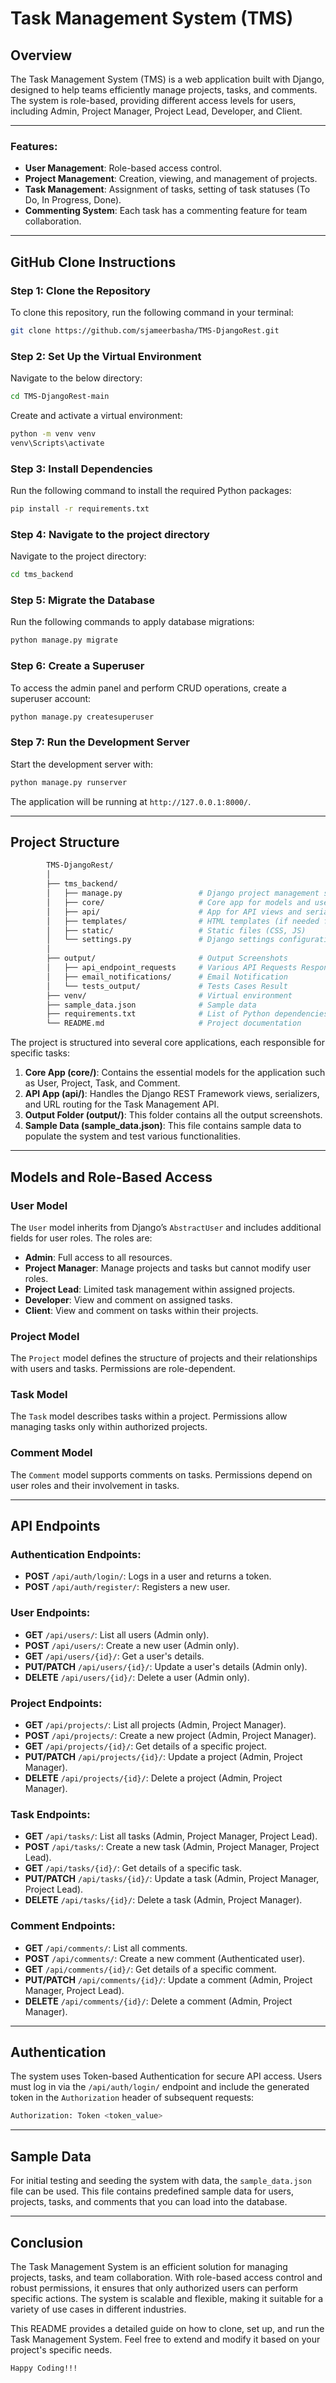 # Task Management System (TMS)

## Overview

The Task Management System (TMS) is a web application built with Django, designed to help teams efficiently manage projects, tasks, and comments. The system is role-based, providing different access levels for users, including Admin, Project Manager, Project Lead, Developer, and Client.

---

### Features:
- **User Management**: Role-based access control.
- **Project Management**: Creation, viewing, and management of projects.
- **Task Management**: Assignment of tasks, setting of task statuses (To Do, In Progress, Done).
- **Commenting System**: Each task has a commenting feature for team collaboration.

---

## GitHub Clone Instructions

### Step 1: Clone the Repository
To clone this repository, run the following command in your terminal:
```bash
git clone https://github.com/sjameerbasha/TMS-DjangoRest.git
```

### Step 2: Set Up the Virtual Environment
Navigate to the below directory:
```bash
cd TMS-DjangoRest-main
```
Create and activate a virtual environment:
```bash
python -m venv venv
venv\Scripts\activate
```

### Step 3: Install Dependencies
Run the following command to install the required Python packages:
```bash
pip install -r requirements.txt
```

### Step 4: Navigate to the project directory
Navigate to the project directory:
```bash
cd tms_backend
```

### Step 5: Migrate the Database
Run the following commands to apply database migrations:
```bash
python manage.py migrate
```

### Step 6: Create a Superuser
To access the admin panel and perform CRUD operations, create a superuser account:
```bash
python manage.py createsuperuser
```

### Step 7: Run the Development Server
Start the development server with:
```bash
python manage.py runserver
```
The application will be running at `http://127.0.0.1:8000/`.

---

## Project Structure
```bash
        TMS-DjangoRest/
        │
        ├── tms_backend/
        │   ├── manage.py                 # Django project management script
        │   ├── core/                     # Core app for models and user management               
        │   ├── api/                      # App for API views and serializers
        │   ├── templates/                # HTML templates (if needed for views)
        │   ├── static/                   # Static files (CSS, JS)
        │   └── settings.py               # Django settings configuration
        │
        ├── output/                       # Output Screenshots
        │   ├── api_endpoint_requests     # Various API Requests Responses
        │   ├── email_notifications/      # Email Notification               
        │   └── tests_output/             # Tests Cases Result
        ├── venv/                         # Virtual environment
        ├── sample_data.json              # Sample data 
        ├── requirements.txt              # List of Python dependencies
        └── README.md                     # Project documentation
```

The project is structured into several core applications, each responsible for specific tasks:

1. **Core App (core/)**: Contains the essential models for the application such as User, Project, Task, and Comment.
2. **API App (api/)**: Handles the Django REST Framework views, serializers, and URL routing for the Task Management API.
3. **Output Folder (output/)**: This folder contains all the output screenshots.
4. **Sample Data (sample_data.json)**: This file contains sample data to populate the system and test various functionalities.

---

## Models and Role-Based Access

### User Model
The `User` model inherits from Django’s `AbstractUser` and includes additional fields for user roles. The roles are:

- **Admin**: Full access to all resources.
- **Project Manager**: Manage projects and tasks but cannot modify user roles.
- **Project Lead**: Limited task management within assigned projects.
- **Developer**: View and comment on assigned tasks.
- **Client**: View and comment on tasks within their projects.

### Project Model
The `Project` model defines the structure of projects and their relationships with users and tasks. Permissions are role-dependent.

### Task Model
The `Task` model describes tasks within a project. Permissions allow managing tasks only within authorized projects.

### Comment Model
The `Comment` model supports comments on tasks. Permissions depend on user roles and their involvement in tasks.

---

## API Endpoints

### Authentication Endpoints:
- **POST** `/api/auth/login/`: Logs in a user and returns a token.
- **POST** `/api/auth/register/`: Registers a new user.

### User Endpoints:
- **GET** `/api/users/`: List all users (Admin only).
- **POST** `/api/users/`: Create a new user (Admin only).
- **GET** `/api/users/{id}/`: Get a user's details.
- **PUT/PATCH** `/api/users/{id}/`: Update a user's details (Admin only).
- **DELETE** `/api/users/{id}/`: Delete a user (Admin only).

### Project Endpoints:
- **GET** `/api/projects/`: List all projects (Admin, Project Manager).
- **POST** `/api/projects/`: Create a new project (Admin, Project Manager).
- **GET** `/api/projects/{id}/`: Get details of a specific project.
- **PUT/PATCH** `/api/projects/{id}/`: Update a project (Admin, Project Manager).
- **DELETE** `/api/projects/{id}/`: Delete a project (Admin, Project Manager).

### Task Endpoints:
- **GET** `/api/tasks/`: List all tasks (Admin, Project Manager, Project Lead).
- **POST** `/api/tasks/`: Create a new task (Admin, Project Manager, Project Lead).
- **GET** `/api/tasks/{id}/`: Get details of a specific task.
- **PUT/PATCH** `/api/tasks/{id}/`: Update a task (Admin, Project Manager, Project Lead).
- **DELETE** `/api/tasks/{id}/`: Delete a task (Admin, Project Manager).

### Comment Endpoints:
- **GET** `/api/comments/`: List all comments.
- **POST** `/api/comments/`: Create a new comment (Authenticated user).
- **GET** `/api/comments/{id}/`: Get details of a specific comment.
- **PUT/PATCH** `/api/comments/{id}/`: Update a comment (Admin, Project Manager, Project Lead).
- **DELETE** `/api/comments/{id}/`: Delete a comment (Admin, Project Manager).

---

## Authentication

The system uses Token-based Authentication for secure API access. Users must log in via the `/api/auth/login/` endpoint and include the generated token in the `Authorization` header of subsequent requests:

```bash
Authorization: Token <token_value>
```

---

## Sample Data

For initial testing and seeding the system with data, the `sample_data.json` file can be used. This file contains predefined sample data for users, projects, tasks, and comments that you can load into the database.

---

## Conclusion

The Task Management System is an efficient solution for managing projects, tasks, and team collaboration. With role-based access control and robust permissions, it ensures that only authorized users can perform specific actions. The system is scalable and flexible, making it suitable for a variety of use cases in different industries.

This README provides a detailed guide on how to clone, set up, and run the Task Management System. Feel free to extend and modify it based on your project's specific needs.

```bash
Happy Coding!!!
```




